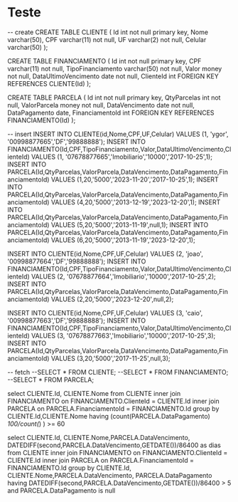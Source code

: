 # Teste

-- create
CREATE TABLE CLIENTE (
  Id int not null primary key,
  Nome varchar(50), 
  CPF varchar(11) not null, 
  UF varchar(2) not null, 
  Celular varchar(50)
);

CREATE TABLE FINANCIAMENTO (
  Id int not null primary key,
  CPF varchar(11) not null, 
  TipoFinanciamento varchar(50) not null, 
  Valor money not null, 
  DataUltimoVencimento date not null,
  ClienteId int FOREIGN KEY REFERENCES CLIENTE(Id)
);

CREATE TABLE PARCELA (
  Id int not null primary key, 
  QtyParcelas int not null, 
  ValorParcela money not null, 
  DataVencimento date not null, 
  DataPagamento date,
  FinanciamentoId int FOREIGN KEY REFERENCES FINANCIAMENTO(Id)
);

-- insert
INSERT INTO CLIENTE(id,Nome,CPF,UF,Celular) VALUES (1, 'ygor', '00998877665','DF','99888888');
INSERT INTO FINANCIAMENTO(Id,CPF,TipoFinanciamento,Valor,DataUltimoVencimento,ClienteId) VALUES (1, '07678877665','Imobiliario','10000','2017-10-25',1);
INSERT INTO PARCELA(Id,QtyParcelas,ValorParcela,DataVencimento,DataPagamento,FinanciamentoId) VALUES (1,20,'5000','2023-11-20','2017-10-25',1);
INSERT INTO PARCELA(Id,QtyParcelas,ValorParcela,DataVencimento,DataPagamento,FinanciamentoId) VALUES (4,20,'5000','2013-12-19','2023-12-20',1);
INSERT INTO PARCELA(Id,QtyParcelas,ValorParcela,DataVencimento,DataPagamento,FinanciamentoId) VALUES (5,20,'5000','2013-11-19',null,1);
INSERT INTO PARCELA(Id,QtyParcelas,ValorParcela,DataVencimento,DataPagamento,FinanciamentoId) VALUES (6,20,'5000','2013-11-19','2023-12-20',1);

INSERT INTO CLIENTE(id,Nome,CPF,UF,Celular) VALUES (2, 'joao', '00998877664','DF','99888888');
INSERT INTO FINANCIAMENTO(Id,CPF,TipoFinanciamento,Valor,DataUltimoVencimento,ClienteId) VALUES (2, '07678877664','Imobiliario','10000','2017-10-25',2);
INSERT INTO PARCELA(Id,QtyParcelas,ValorParcela,DataVencimento,DataPagamento,FinanciamentoId) VALUES (2,20,'5000','2023-12-20',null,2);

INSERT INTO CLIENTE(id,Nome,CPF,UF,Celular) VALUES (3, 'caio', '00998877663','DF','99888888');
INSERT INTO FINANCIAMENTO(Id,CPF,TipoFinanciamento,Valor,DataUltimoVencimento,ClienteId) VALUES (3, '07678877663','Imobiliario','10000','2017-10-25',3);
INSERT INTO PARCELA(Id,QtyParcelas,ValorParcela,DataVencimento,DataPagamento,FinanciamentoId) VALUES (3,20,'5000','2017-11-25',null,3);

-- fetch 
--SELECT * FROM CLIENTE;
--SELECT * FROM FINANCIAMENTO;
--SELECT * FROM PARCELA;

select CLIENTE.Id, CLIENTE.Nome from CLIENTE
  inner join FINANCIAMENTO
      on  FINANCIAMENTO.ClienteId = CLIENTE.Id
  inner join PARCELA 
      on PARCELA.FinanciamentoId = FINANCIAMENTO.Id
  group by CLIENTE.Id,CLIENTE.Nome
  having (count(PARCELA.DataPagamento) *100/count(*) ) >= 60



select CLIENTE.Id, CLIENTE.Nome,PARCELA.DataVencimento, DATEDIFF(second,PARCELA.DataVencimento,GETDATE())/86400 as dias from CLIENTE
  inner join FINANCIAMENTO
      on  FINANCIAMENTO.ClienteId = CLIENTE.Id
  inner join PARCELA 
      on PARCELA.FinanciamentoId = FINANCIAMENTO.Id
  group by CLIENTE.Id, CLIENTE.Nome,PARCELA.DataVencimento, PARCELA.DataPagamento
  having DATEDIFF(second,PARCELA.DataVencimento,GETDATE())/86400 > 5 and PARCELA.DataPagamento is null
